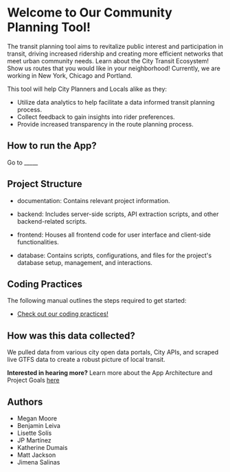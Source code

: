 
# Welcome to Our Community Planning Tool! 
The transit planning tool aims to revitalize public interest and participation in transit, driving increased ridership and creating more efficient networks that meet urban community needs. Learn about the City Transit Ecosystem! Show us routes that you would like in your neighborhood! Currently, we are working in New York, Chicago and Portland.

This tool will help City Planners and Locals alike as they:
-	Utilize data analytics to help facilitate a data informed transit planning process.
-	Collect feedback to gain insights into rider preferences.
-	Provide increased transparency in the route planning process.

## How to run the App?

Go to _____

## Project Structure

- documentation: Contains relevant project information.

- backend: Includes server-side scripts, API extraction scripts, and other backend-related scripts.

- frontend: Houses all frontend code for user interface and client-side functionalities.

- database: Contains scripts, configurations, and files for the project's database setup, management, and interactions.

## Coding Practices

The following manual outlines the steps required to get started:
- [Check out our coding practices!](./documentation/code-standards.md)

## How was this data collected?
We pulled data from various city open data portals, City APIs, and scraped live GTFS data to create a robust picture of local transit. 

**Interested in hearing more?** Learn more about the App Architecture and Project Goals  [here](www.example.com)


## Authors

- Megan Moore
- Benjamin Leiva
- Lisette Solís
- JP Martínez
- Katherine Dumais
- Matt Jackson
- Jimena Salinas
